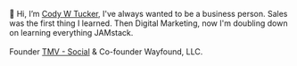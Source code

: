 👋 Hi, I’m <a href="https://codywtucker.com/">Cody W Tucker</a>, I've always wanted to be a business person. 
Sales was the first thing I learned. Then Digital Marketing, now I'm doubling down on learning everything JAMstack.
<br><br>
Founder <a href="https://www.themastermindvision.com">TMV - Social</a> & Co-founder Wayfound, LLC.
